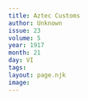```yaml
---
title: Aztec Customs
author: Unknown
issue: 23
volume: 5
year: 1917
month: 21
day: VI
tags:
layout: page.njk
image:
---
```

